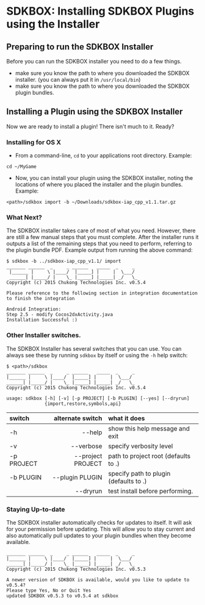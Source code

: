 # SDKBOX: Installing SDKBOX Plugins using the Installer

## Preparing to run the SDKBOX Installer
Before you can run the SDKBOX installer you need to do a few things.
* make sure you know the path to where you downloaded the SDKBOX installer. (you can always put it in `/usr/local/bin`)
* make sure you know the path to where you downloaded the SDKBOX plugin bundles.

## Installing a Plugin using the SDKBOX Installer
Now we are ready to install a plugin! There isn't much to it. Ready?

### Installing for OS X
* From a command-line, `cd` to your applications root directory. Example:
```
cd ~/MyGame
```

* Now, you can install your plugin using the SDKBOX installer, noting the locations of where you placed the installer and the plugin bundles. Example:
```
<path>/sdkbox import -b ~/Downloads/sdkbox-iap_cpp_v1.1.tar.gz
```

### What Next?
The SDKBOX installer takes care of most of what you need. However, there are still a few manual steps that you must complete. After the installer runs it outputs a list of the remaining steps that you need to perform, referring to the plugin bundle PDF. Example output from running the above command:
```
$ sdkbox -b ../sdkbox-iap_cpp_v1.1/ import
_______ ______  _     _ ______   _____  _     _
 |______ |     \ |____/  |_____] |     |  \___/
 ______| |_____/ |    \_ |_____] |_____| _/   \_
Copyright (c) 2015 Chukong Technologies Inc. v0.5.4

Please reference to the following section in integration documentation to finish the integration

Android Integration:
Step 2.5 - modify Cocos2dxActivity.java
Installation Successful :)
```

### Other Installer switches.
The SDKBOX Installer has several switches that you can use. You can always see these by running `sdkbox` by itself or using the `-h` help switch:
```
$ <path>/sdkbox
_______ ______  _     _ ______   _____  _     _
|______ |     \ |____/  |_____] |     |  \___/
______| |_____/ |    \_ |_____] |_____| _/   \_
Copyright (c) 2015 Chukong Technologies Inc. v0.5.4

usage: sdkbox [-h] [-v] [-p PROJECT] [-b PLUGIN] [--yes] [--dryrun]
              {import,restore,symbols,api}
```

| switch  | alternate switch  | what it does |
| :------------ |---------------:| :-----|
| -h      | --help          |show this help message and exit |
| -v      | --verbose       |specify verbosity level |
| -p PROJECT | --project PROJECT |path to project root (defaults to .) |
| -b PLUGIN | --plugin PLUGIN |specify path to plugin (defaults to .) |
|         | --dryrun        |test install before performing. |

### Staying Up-to-date
The SDKBOX installer automatically checks for updates to itself. It will ask for your permission before updating. This will allow you to stay current and also automatically pull updates to your plugin bundles when they become available.
```
_______ ______  _     _ ______   _____  _     _
|______ |     \ |____/  |_____] |     |  \___/
______| |_____/ |    \_ |_____] |_____| _/   \_
Copyright (c) 2015 Chukong Technologies Inc. v0.5.3

A newer version of SDKBOX is available, would you like to update to v0.5.4?
Please type Yes, No or Quit Yes
updated SDKBOX v0.5.3 to v0.5.4 at sdkbox
```
